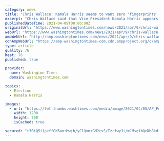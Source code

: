 ```yaml
---
category: news
title: "Chris Wallace: Kamala Harris seems to want zero 'fingerprints' on Biden's migrant 'mess' at border"
excerpt: "Chris Wallace said that Vice President Kamala Harris appears to be treating the border crisis like a crime scene in which she wants zero “fingerprints.”"
publishedDateTime: 2021-04-09T00:00:00Z
originalUrl: "https://www.washingtontimes.com/news/2021/apr/9/chris-wallace-kamala-harris-seems-to-want-zero-fin/"
webUrl: "https://www.washingtontimes.com/news/2021/apr/9/chris-wallace-kamala-harris-seems-to-want-zero-fin/"
ampWebUrl: "http://amp.washingtontimes.com/news/2021/apr/9/chris-wallace-kamala-harris-seems-to-want-zero-fin/"
cdnAmpWebUrl: "https://amp-washingtontimes-com.cdn.ampproject.org/c/amp.washingtontimes.com/news/2021/apr/9/chris-wallace-kamala-harris-seems-to-want-zero-fin/"
type: article
quality: 76
heat: 76
published: true

provider:
  name: Washington Times
  domain: washingtontimes.com

topics:
  - Election
  - Kamala Harris

images:
  - url: "https://twt-thumbs.washtimes.com/media/image/2021/04/05/AP_Poll_Immigration_11730.jpg-b711f_c0-240-5760-3600_s1200x700.jpg?3b9a8ea0e82656f098dd6f7cd5420c99f93f2f69"
    width: 1200
    height: 700
    isCached: true

secured: "t30iQ5i1peYfGK6an+Mwjb/yClQxn+GM2cvS/TzrfwyJi/mCMsqibQeDh8kdjo87GG0rlVGpVovbv1kGfniuJ4gagUau9T4LU0gOiMEuL/jdQadC249TpPpJFQ3MOiNvn65tm9qvuVsLurYq2B6mDM3bUWw4fLXHWwVDJNkdBcdtPJKKK1KibigwWVUzQsPOK+wg4VwBg9YltHMMEAJcyqRvSC6zElw0Cyn9nsHKwIx5WVIdmMGmcvSWVQ4kRJw4idAbb3gOaLs0OaQ0mPI9l22QAcp11zxTJbROEE2u+WNgCnt9dIVCO3ToZWIt5dxkD0MuqlepJjZQcD38mifZbx6OsCzbnxhwsTmiJ4DylJQ=;EPULHOOuC40FoNZorrqpgw=="
---
```


